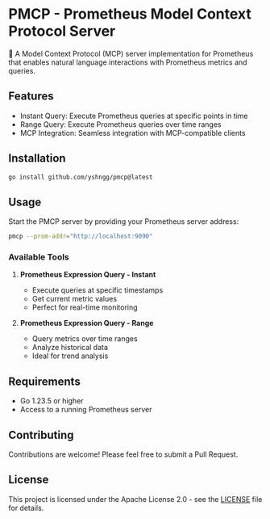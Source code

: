 # PMCP - Prometheus Model Context Protocol Server

🚀 A Model Context Protocol (MCP) server implementation for Prometheus that enables natural language interactions with Prometheus metrics and queries.

## Features

- Instant Query: Execute Prometheus queries at specific points in time
- Range Query: Execute Prometheus queries over time ranges
- MCP Integration: Seamless integration with MCP-compatible clients

## Installation

```bash
go install github.com/yshngg/pmcp@latest
```

## Usage

Start the PMCP server by providing your Prometheus server address:

```bash
pmcp --prom-addr="http://localhost:9090"
```

### Available Tools

1. **Prometheus Expression Query - Instant**

   - Execute queries at specific timestamps
   - Get current metric values
   - Perfect for real-time monitoring

2. **Prometheus Expression Query - Range**
   - Query metrics over time ranges
   - Analyze historical data
   - Ideal for trend analysis

## Requirements

- Go 1.23.5 or higher
- Access to a running Prometheus server

## Contributing

Contributions are welcome! Please feel free to submit a Pull Request.

## License

This project is licensed under the Apache License 2.0 - see the [LICENSE](LICENSE) file for details.
